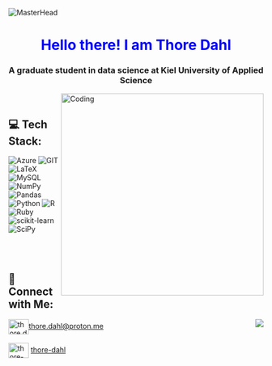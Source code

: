 ![MasterHead](https://github.com/thore-dahl/thore-dahl/assets/130995551/8ab2eebe-86f3-4422-a831-080befd0044e)
<h1 align="center" style="color:blue">Hello there! I am Thore Dahl</h1>
<h3 align="center">A graduate student in data science at Kiel University of Applied Science</h3>
<img align="right" alt="Coding" width="400" src="https://media1.giphy.com/media/v1.Y2lkPTc5MGI3NjExYjY0dm9pwbwOWg5ODRxeHppNDNub3R0MzYzMGZ3ZGZjbWdtYjhoMGMxZiZlcD12MV9pbnRlcm5hbF9naWZfYnlfaWQmY3Q9Zw/qgQUggAC3Pfv687qPC/giphy.gif">

<br>

## 💻 Tech Stack:
![Azure](https://img.shields.io/badge/azure-003140?style=for-the-badge&logo=azure-devops&logoColor=ffffff) ![GIT](https://img.shields.io/badge/Git-003140?style=for-the-badge&logo=git&logoColor=ffffff) ![LaTeX](https://img.shields.io/badge/latex-003140?style=for-the-badge&logo=latex&logoColor=ffffff) ![MySQL](https://img.shields.io/badge/mysql-003140?style=for-the-badge&logo=mysql&logoColor=ffffff) ![NumPy](https://img.shields.io/badge/numpy-003140?style=for-the-badge&logo=numpy&logoColor=ffffff)![Pandas](https://img.shields.io/badge/pandas-003140?style=for-the-badge&logo=pandas&logoColor=ffffff) ![Python](https://img.shields.io/badge/python-003140?style=for-the-badge&logo=python&logoColor=ffffff) ![R](https://img.shields.io/badge/r-003140?style=for-the-badge&logo=r&logoColor=ffffff) ![Ruby](https://img.shields.io/badge/ruby-003140?style=for-the-badge&logo=ruby&logoColor=ffffff)   ![scikit-learn](https://img.shields.io/badge/scikit--learn-003140?style=for-the-badge&logo=scikit-learn&logoColor=ffffff) ![SciPy](https://img.shields.io/badge/SciPy-003140?style=for-the-badge&logo=scipy&logoColor=ffffff) 

<br><br>

## 💫 Connect with Me:  
<a href="https://github.com/thore-dahl/Coursework">
  <img align="right" src="https://github-readme-stats.vercel.app/api/pin/?username=thore-dahl&repo=Coursework&title_color=ffffff&text_color=ffffff&icon_color=ffffff&bg_color=003140"/>
<img align="center" src="https://github.com/thore-dahl/thore-dahl/assets/130995551/9ed58804-0624-4d86-a4f1-a8b21d1a9ad5" alt="thore.dahl" height="30" width="40" /><a href="mailto:thore.dahl@proton.me">thore.dahl@proton.me</a>
<br><br>
  <div style="display: inline-block;">
  <img align="center" src="https://raw.githubusercontent.com/rahuldkjain/github-profile-readme-generator/master/src/images/icons/Social/linked-in-alt.svg" alt="thore-dahl" height="30" width="40" />
  <a href="https://linkedin.com/in/thore-dahl">thore-dahl</a>
</div>
